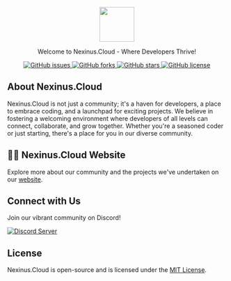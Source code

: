 <p align="center">
  <a href="https://spicydevs.js.org" target="_blank"> 
    <img src="https://oyepriyansh.pages.dev/i/sd.png" height="80">
  </a>
</p>

<p align="center">Welcome to Nexinus.Cloud - Where Developers Thrive!</p>

<p align="center">
  <a href="https://github.com/SpicyDevs/spicydevs.github.io/issues">
  <img alt="GitHub issues" src="https://img.shields.io/github/issues/SpicyDevs/spicydevs.github.io">
  </a>
  <a href="https://github.com/SpicyDevs/spicydevs.github.io/forks">
  <img alt="GitHub forks" src="https://img.shields.io/github/forks/SpicyDevs/spicydevs.github.io">
  </a>
  <a href="https://github.com/SpicyDevs/spicydevs.github.io/stargazers">
  <img alt="GitHub stars" src="https://img.shields.io/github/stars/SpicyDevs/spicydevs.github.io">
  </a>
  <a href="https://github.com/SpicyDevs/spicydevs.github.io/blob/main/LICENSE.txt">
  <img alt="GitHub license" src="https://img.shields.io/github/license/SpicyDevs/spicydevs.github.io">
  </a>
</p>

## About Nexinus.Cloud 

Nexinus.Cloud is not just a community; it's a haven for developers, a place to embrace coding, and a launchpad for exciting projects. We believe in fostering a welcoming environment where developers of all levels can connect, collaborate, and grow together. Whether you're a seasoned coder or just starting, there's a place for you in our diverse community.

## 👨‍💻 Nexinus.Cloud  Website

Explore more about our community and the projects we've undertaken on our [website](https://nexinus.cloud).

## Connect with Us

Join our vibrant community on Discord!

<a href="https://discord.com/invite/kurHfreMaH">
  <img src="https://invidget.switchblade.xyz/kurHfreMaH" alt="Discord Server">
</a>

## License

Nexinus.Cloud  is open-source and is licensed under the [MIT License](https://github.com/SpicyDevs/spicydevs.github.io/blob/main/LICENSE.txt).

